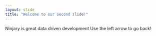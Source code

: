 ```yaml
---
layout: slide
title: "Welcome to our second slide!"
---
```

Ninjary is great data driven development
Use the left arrow to go back!
